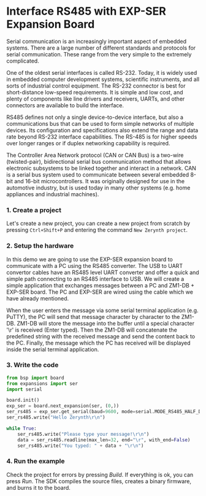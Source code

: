 # Interface RS485 with EXP-SER Expansion Board

Serial communication is an increasingly important aspect of embedded systems.
There are a large number of different standards and protocols for serial communication. These range from the very simple to the extremely complicated.

One of the oldest serial interfaces is called RS-232. Today, it is widely used in embedded computer development systems, scientific instruments, and all sorts of industrial control equipment. The RS-232 connector is best for short-distance low-speed requirements. It is simple and low cost, and plenty of components like line drivers and receivers, UARTs, and other connectors are available to build the interface.

RS485 defines not only a single device-to-device interface, but also a communications bus that can be used to form simple networks of multiple devices. Its configuration and specifications also extend the range and data rate beyond RS-232 interface capabilities. The RS-485 is for higher speeds over longer ranges or if duplex networking capability is required.

The Controller Area Network protocol (CAN or CAN Bus) is a two-wire (twisted-pair), bidirectional serial bus communication method that allows electronic subsystems to be linked together and interact in a network. CAN is a serial bus system used to communicate between several embedded 8-bit and 16-bit microcontrollers. It was originally designed for use in the automotive industry, but is used today in many other systems (e.g. home appliances and industrial machines).

### **1. Create a project**

Let's create a new project, you can create a new project from scratch by pressing `Ctrl+Shift+P` and entering the command `New Zerynth project`.

### 2. Setup the hardware

In this demo we are going to use the EXP-SER expansion board to communicate with a PC using the RS485 converter. The USB to UART convertor cables have an RS485 level UART converter and offer a quick and simple path connecting to an RS485 interface to USB. 
We will create a simple application that exchanges messages between a PC and ZM1-DB + EXP-SER board. The PC and EXP-SER are wired using the cable which we have already mentioned. 

When the user enters the message via some serial terminal application (e.g. PuTTY), the PC will send that message character by character to the ZM1-DB. ZM1-DB will store the message into the buffer until a special character '\r' is received (Enter typed). Then the ZM1-DB will concatenate the predefined string with the received message and send the content back to the PC. Finally, the message which the PC has received will be displayed inside the serial terminal application.


### **3. Write the code**



```python
from bsp import board
from expansions import ser
import serial

board.init()
exp_ser = board.next_expansion(ser, (0,))
ser_rs485 = exp_ser.get_serial(baud=9600, mode=serial.MODE_RS485_HALF_DUPLEX)
ser_rs485.write("Hello Zerynth\r\n")

while True:
    ser_rs485.write("Please type your message!\r\n")
    data = ser_rs485.readline(max_len=32, end="\r", with_end=False)
    ser_rs485.write("You typed: " + data + "\r\n")
```
### **4. Run the example**

Check the project for errors by pressing *Build*. If everything is ok, you can press *Run*. The SDK compiles the source files, creates a binary firmware, and burns it to the board.